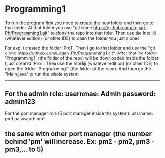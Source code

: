 # Programming1
To run the program first you need to create the new folder and then go to that folder. At that folder you use "git clone https://github.com/Logan-Ph/Programming1.git" to clone the repo into that foler. Then use the Intelliji (whatever edition) (or other IDE)  to open the folder you just cloned 


For exp: i created the folder 'Pro1'. Then I go to that folder and use the "git clone https://github.com/Logan-Ph/Programming1.git". After that the folder 'Programming1' (the folder of the repo) will be downloaded inside the folder I just created 'Pro1'. Then use the Intelliji (whatever edition) (or other IDE) 
to open the folder 'Programming1' (the folder of the repo). And then go the "Main.java" to run the whole system

-----------------------------
For the admin role:
          usernmae: Admin
          password: admin123
----------------------------
For the port manager role (5 port manager inside the system):
          username: pm1
          password: pm1

the same with other port manager (the number behind 'pm' will increase. Ex: pm2 - pm2, pm3 - pm3,... to 5)
---------------------------


          
